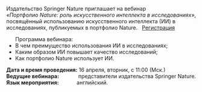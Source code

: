 <p>
Издательство Springer Nature приглашает на вебинар
<br>
<i>«Портфолио Nature: роль искусственного интеллекта в исследованиях»</i>,
<br>
посвящённый использованию искусственного интеллекта (ИИ) в исследованиях, публикуемых в портфолио Nature.
&nbsp;
<a href="https://us04web.zoom.us/meeting/register/tZAsf-mgqzotEtOGyNz1rhBb5bSJ-_lHOHa_#/registration"> Регистрация </a>
</p>

<ul>
Программа вебинара:
<li> В чем преимущество использования ИИ в исследованиях;
<li> Каким образом ИИ повышает качество исследований;
<li> Как портфолио Nature использует ИИ.
</ul>

<p>
<b> Дата  и время проведения:</b> 16 апреля, вторник, с 11:00 (Мск.)
<br>
<b> Ведущие вебинара:</b> &nbsp;&nbsp;&nbsp;&nbsp;&nbsp;&nbsp;&nbsp;&nbsp;&nbsp;&nbsp;&nbsp;&nbsp;представители издательства Springer Nature.
<br>
<b> Язык мероприятия:</b> &nbsp;&nbsp;&nbsp;&nbsp;&nbsp;&nbsp;&nbsp;&nbsp;&nbsp;&nbsp; английский.
</p>
